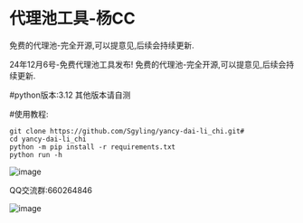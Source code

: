 # 代理池工具-杨CC

免费的代理池-完全开源,可以提意见,后续会持续更新.

24年12月6号-免费代理池工具发布!
免费的代理池-完全开源,可以提意见,后续会持续更新.

#python版本:3.12 其他版本请自测

#使用教程:

```
git clone https://github.com/Sgyling/yancy-dai-li_chi.git#
cd yancy-dai-li_chi
python -m pip install -r requirements.txt
python run -h 
```





![image](https://github.com/user-attachments/assets/cbb8ee9e-eb96-4bfe-8ebd-0e068b45ef9a)

QQ交流群:660264846

![image](https://github.com/user-attachments/assets/aa6099f8-d09d-4a93-b781-30ce705499cd)
